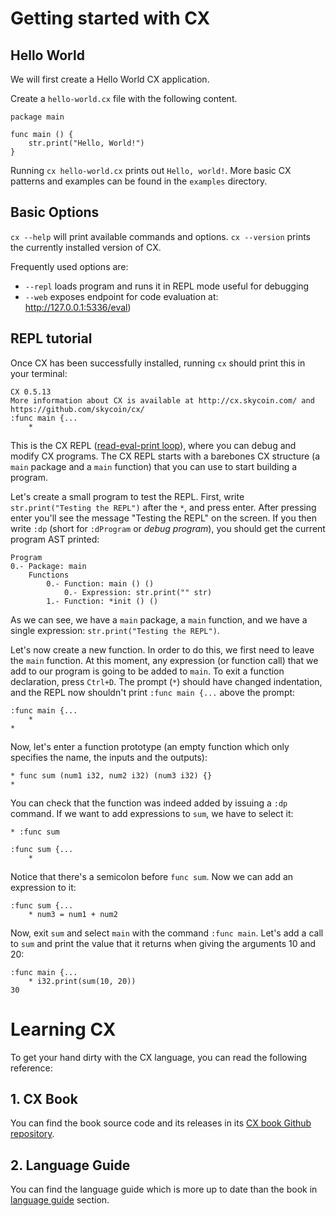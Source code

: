 # Getting started with CX
## Hello World

We will first create a Hello World CX application. 

Create a `hello-world.cx` file with the following content. 

```
package main

func main () {
    str.print("Hello, World!")
}
```

Running `cx hello-world.cx` prints out `Hello, world!`. More basic CX patterns and examples can be found in the `examples` directory. 

## Basic Options

`cx --help` will print available commands and options. `cx --version` prints the currently installed version of CX. 

Frequently used options are:

* `--repl` loads program and runs it in REPL mode useful for debugging
* `--web` exposes endpoint for code evaluation at: http://127.0.0.1:5336/eval)


## REPL tutorial

Once CX has been successfully installed, running `cx` should print
this in your terminal:

```
CX 0.5.13
More information about CX is available at http://cx.skycoin.com/ and https://github.com/skycoin/cx/
:func main {...
	*
```

This is the CX REPL
([read-eval-print loop](https://en.wikipedia.org/wiki/Read%E2%80%93eval%E2%80%93print_loop)),
where you can debug and modify CX programs. The CX REPL starts with a
barebones CX structure (a `main` package and a `main` function) that
you can use to start building a program.

Let's create a small program to test the REPL. First, write
`str.print("Testing the REPL")` after the `*`, and press enter. After
pressing enter you'll see the message "Testing the REPL" on the screen. If you
then write `:dp` (short for `:dProgram` or *debug program*), you
should get the current program AST printed:

```
Program
0.- Package: main
	Functions
		0.- Function: main () ()
			0.- Expression: str.print("" str)
		1.- Function: *init () ()
```

As we can see, we have a `main` package, a `main` function, and we
have a single expression: `str.print("Testing the REPL")`.

Let's now create a new function. In order to do this, we first need to
leave the `main` function. At this moment, any expression (or function
call) that we add to our program is going to be added to `main`. To
exit a function declaration, press `Ctrl+D`. The prompt (`*`) should
have changed indentation, and the REPL now shouldn't print `:func main
{...` above the prompt:

```
:func main {...
	*
*
```

Now, let's enter a function prototype (an empty function which only
specifies the name, the inputs and the outputs):

```
* func sum (num1 i32, num2 i32) (num3 i32) {}
*
```

You can check that the function was indeed added by issuing a `:dp`
command. If we want to add expressions to `sum`, we have to select it:

```
* :func sum

:func sum {...
	*
```

Notice that there's a semicolon before `func sum`. Now we can add an expression to it:

```
:func sum {...
	* num3 = num1 + num2
```

Now, exit `sum` and select `main` with the command `:func main`. Let's
add a call to `sum` and print the value that it returns when giving
the arguments 10 and 20:

```
:func main {...
	* i32.print(sum(10, 20))
30
```

# Learning CX

To get your hand dirty with the CX language, you can read the following reference:

## 1. CX Book

You can find the book source code and its releases in its [CX book Github
repository](https://github.com/Skycoin/cx-book).

## 2. Language Guide

You can find the language guide which is more up to date than the book in [language guide](LanguageGuide.md) section.